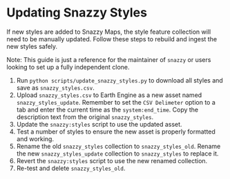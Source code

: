 # Updating Snazzy Styles

If new styles are added to Snazzy Maps, the style feature collection will need to be manually updated. Follow these steps to rebuild and ingest the new styles safely.

Note: This guide is just a reference for the maintainer of `snazzy` or users looking to set up a fully independent clone.


1. Run `python scripts/update_snazzy_styles.py` to download all styles and save as `snazzy_styles.csv`. 
2. Upload `snazzy_styles.csv` to Earth Engine as a new asset named `snazzy_styles_update`. Remember to set the `CSV Delimeter` option to a tab and enter the current time as the `system:end_time`. Copy the description text from the original `snazzy_styles`.
3. Update the `snazzy:styles` script to use the updated asset.
4. Test a number of styles to ensure the new asset is properly formatted and working. 
5. Rename the old `snazzy_styles` collection to `snazzy_styles_old`. Rename the new `snazzy_styles_update` collection to `snazzy_styles` to replace it. 
6. Revert the `snazzy:styles` script to use the new renamed collection. 
7. Re-test and delete `snazzy_styles_old`.